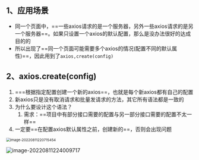 ## 1、应用场景

- 同一个页面中，==一些axios请求的是一个服务器，另外一些axios请求的是另一个服务器==。如果只设置一个axios的默认配置，那么是没办法很好的达成目的的
- 所以出现了==同一个页面可能需要多个axios的情况(配置不同的默认属性)==，因此用到了`axios,create(config)`

## 2、axios.create(config)

1. ===根据指定配置创建一个新的axios==，也就是每个新axios都有自己的配置
2. 新axios只是没有取消请求和批量发请求的方法，其它所有语法都是一致的
3. 为什么要设计这个语法？
   1. 需求：==项目中有部分接口需要的配置与另一部分接口需要的配置不太一样==
4. 一定要==在配置axios默认属性之前，创建新的==，否则会出现问题

<img src="C:\Users\zayn\AppData\Roaming\Typora\typora-user-images\image-20220811220715454.png" alt="image-20220811220715454" style="zoom:67%;" />

![image-20220811224009717](C:\Users\zayn\AppData\Roaming\Typora\typora-user-images\image-20220811224009717.png)